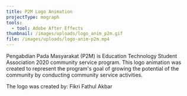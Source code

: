```yaml
---
title: P2M Logo Animation
projectType: mograph
tools:
  - tool: Adobe After Effects
thumbnail: /images/uploads/logo_anim_p2m.gif
file: /images/uploads/logo-anim-p2m.mp4
---
```

Pengabdian Pada Masyarakat (P2M) is Education Technology Student Association 2020 community service program. This logo animation was created to represent the program's goal of growing the potential of the community by conducting community service activities.

The logo was created by: Fikri Fathul Akbar